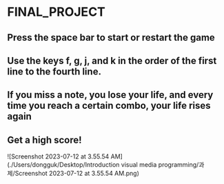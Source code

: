 # FINAL_PROJECT

## Press the space bar to start or restart the game
## Use the keys f, g, j, and k in the order of the first line to the fourth line.
## If you miss a note, you lose your life, and every time you reach a certain combo, your life rises again

## Get a high score!


![Screenshot 2023-07-12 at 3.55.54 AM](./Users/dongguk/Desktop/Introduction visual media programming/과제/Screenshot 2023-07-12 at 3.55.54 AM.png)
